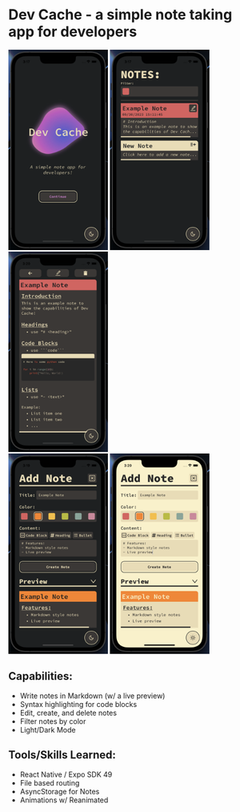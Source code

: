# Dev Cache - a simple note taking app for developers

<div style=" flex-direction: 'row'; justify-content: 'space-between'; ">
<img src="./pictures/home_screen.png" height="400"/>
<img src="./pictures/note_list.png" height="400"/>
<img src="./pictures/note_preview.png" height="400"/>
<div>

<img src="./pictures/add_note_dark.png" height="400"/>
<img src="./pictures/add_note_light.png" height="400"/>

## Capabilities:
- Write notes in Markdown (w/ a live preview)
- Syntax highlighting for code blocks
- Edit, create, and delete notes
- Filter notes by color
- Light/Dark Mode

## Tools/Skills Learned:
- React Native / Expo SDK 49
- File based routing
- AsyncStorage for Notes
- Animations w/ Reanimated
